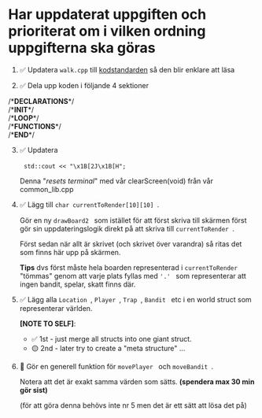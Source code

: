 # Har uppdaterat uppgiften och prioriterat om i vilken ordning uppgifterna ska göras

1. ✅ Updatera ```walk.cpp``` till [kodstandarden](https://barrgroup.com/embedded-systems/books/embedded-c-coding-standard) så den blir enklare att läsa

2. ✅ Dela upp koden i följande 4 sektioner

 /\***DECLARATIONS**\*/ <br>
 /\***INIT**\*/ <br>
 /\***LOOP**\*/ <br>
 /\***FUNCTIONS**\*/ <br>
 /\***END**\*/<br>

3. ✅ Updatera<p>
  ```std::cout << "\x1B[2J\x1B[H";```<p> 
Denna "*resets terminal*" med vår clearScreen(void) från vår common_lib.cpp

4. ✅ Lägg till  ```char currentToRender[10][10] ```. 

	Gör en ny  ```drawBoard2 ``` som istället för att först skriva till skärmen först gör sin uppdateringslogik direkt på att skriva till  ```currentToRender ```.

	Först sedan när allt är skrivet (och skrivet över varandra) så ritas det som finns här upp på skärmen. 
	
	**Tips** dvs först måste hela boarden representerad i  ```currentToRender ``` "tömmas" genom att varje plats fyllas med  ```'.' ``` som representerar att ingen bandit, spelar, skatt finns där.

5. ✅ Lägg alla  ```Location ```,  ```Player ```,  ```Trap ```,  ```Bandit ``` etc i en world struct som representerar världen.

	**[NOTE TO SELF]**: 
	- ✅ 1st - just merge all structs into one giant struct.
	- 🟡 2nd - later try to create a "meta structure" ...

6. 🔴 Gör en generell funktion för  ```movePlayer ``` och  ```moveBandit ```. 

	Notera att det är exakt samma värden som sätts. **(spendera max 30 min gör sist)**
	
	(för att göra denna behövs inte nr 5 men det är ett sätt att lösa det på)
